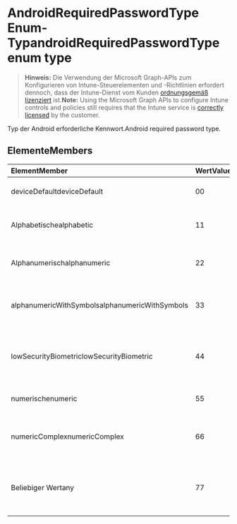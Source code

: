 # <a name="androidrequiredpasswordtype-enum-type"></a><span data-ttu-id="d47c2-101">AndroidRequiredPasswordType Enum-Typ</span><span class="sxs-lookup"><span data-stu-id="d47c2-101">androidRequiredPasswordType enum type</span></span>

> <span data-ttu-id="d47c2-102">**Hinweis:** Die Verwendung der Microsoft Graph-APIs zum Konfigurieren von Intune-Steuerelementen und -Richtlinien erfordert dennoch, dass der Intune-Dienst vom Kunden [ordnungsgemäß lizenziert](https://go.microsoft.com/fwlink/?linkid=839381) ist.</span><span class="sxs-lookup"><span data-stu-id="d47c2-102">**Note:** Using the Microsoft Graph APIs to configure Intune controls and policies still requires that the Intune service is [correctly licensed](https://go.microsoft.com/fwlink/?linkid=839381) by the customer.</span></span>

<span data-ttu-id="d47c2-103">Typ der Android erforderliche Kennwort.</span><span class="sxs-lookup"><span data-stu-id="d47c2-103">Android required password type.</span></span>
## <a name="members"></a><span data-ttu-id="d47c2-104">Elemente</span><span class="sxs-lookup"><span data-stu-id="d47c2-104">Members</span></span>
|<span data-ttu-id="d47c2-105">Element</span><span class="sxs-lookup"><span data-stu-id="d47c2-105">Member</span></span>|<span data-ttu-id="d47c2-106">Wert</span><span class="sxs-lookup"><span data-stu-id="d47c2-106">Value</span></span>|<span data-ttu-id="d47c2-107">Beschreibung</span><span class="sxs-lookup"><span data-stu-id="d47c2-107">Description</span></span>|
|:---|:---|:---|
|<span data-ttu-id="d47c2-108">deviceDefault</span><span class="sxs-lookup"><span data-stu-id="d47c2-108">deviceDefault</span></span>|<span data-ttu-id="d47c2-109">0</span><span class="sxs-lookup"><span data-stu-id="d47c2-109">0</span></span>|<span data-ttu-id="d47c2-110">Gerät Standardwert, keine beabsichtigt.</span><span class="sxs-lookup"><span data-stu-id="d47c2-110">Device default value, no intent.</span></span>|
|<span data-ttu-id="d47c2-111">Alphabetische</span><span class="sxs-lookup"><span data-stu-id="d47c2-111">alphabetic</span></span>|<span data-ttu-id="d47c2-112">1</span><span class="sxs-lookup"><span data-stu-id="d47c2-112">1</span></span>|<span data-ttu-id="d47c2-113">Alphabetische erforderliche Kennwort.</span><span class="sxs-lookup"><span data-stu-id="d47c2-113">Alphabetic password required.</span></span>|
|<span data-ttu-id="d47c2-114">Alphanumerisch</span><span class="sxs-lookup"><span data-stu-id="d47c2-114">alphanumeric</span></span>|<span data-ttu-id="d47c2-115">2</span><span class="sxs-lookup"><span data-stu-id="d47c2-115">2</span></span>|<span data-ttu-id="d47c2-116">Alphanumerisches Kennwort erforderlich.</span><span class="sxs-lookup"><span data-stu-id="d47c2-116">Alphanumeric password required.</span></span>|
|<span data-ttu-id="d47c2-117">alphanumericWithSymbols</span><span class="sxs-lookup"><span data-stu-id="d47c2-117">alphanumericWithSymbols</span></span>|<span data-ttu-id="d47c2-118">3</span><span class="sxs-lookup"><span data-stu-id="d47c2-118">3</span></span>|<span data-ttu-id="d47c2-119">Alphanumerisch mit Symbole erforderliche Kennwort.</span><span class="sxs-lookup"><span data-stu-id="d47c2-119">Alphanumeric with symbols password required.</span></span>|
|<span data-ttu-id="d47c2-120">lowSecurityBiometric</span><span class="sxs-lookup"><span data-stu-id="d47c2-120">lowSecurityBiometric</span></span>|<span data-ttu-id="d47c2-121">4</span><span class="sxs-lookup"><span data-stu-id="d47c2-121">4</span></span>|<span data-ttu-id="d47c2-122">Niedrige Sicherheit Biometrik basierend erforderliche Kennwort.</span><span class="sxs-lookup"><span data-stu-id="d47c2-122">Low security biometrics based password required.</span></span>|
|<span data-ttu-id="d47c2-123">numerische</span><span class="sxs-lookup"><span data-stu-id="d47c2-123">numeric</span></span>|<span data-ttu-id="d47c2-124">5</span><span class="sxs-lookup"><span data-stu-id="d47c2-124">5</span></span>|<span data-ttu-id="d47c2-125">Numerische erforderliche Kennwort.</span><span class="sxs-lookup"><span data-stu-id="d47c2-125">Numeric password required.</span></span>|
|<span data-ttu-id="d47c2-126">numericComplex</span><span class="sxs-lookup"><span data-stu-id="d47c2-126">numericComplex</span></span>|<span data-ttu-id="d47c2-127">6</span><span class="sxs-lookup"><span data-stu-id="d47c2-127">6</span></span>|<span data-ttu-id="d47c2-128">Numerische komplexe Kennwort erforderlich.</span><span class="sxs-lookup"><span data-stu-id="d47c2-128">Numeric complex password required.</span></span>|
|<span data-ttu-id="d47c2-129">Beliebiger Wert</span><span class="sxs-lookup"><span data-stu-id="d47c2-129">any</span></span>|<span data-ttu-id="d47c2-130">7</span><span class="sxs-lookup"><span data-stu-id="d47c2-130">7</span></span>|<span data-ttu-id="d47c2-131">Ein Kennwort oder ein Muster ist erforderlich, und alle akzeptabel ist.</span><span class="sxs-lookup"><span data-stu-id="d47c2-131">A password or pattern is required, and any is acceptable.</span></span>|



